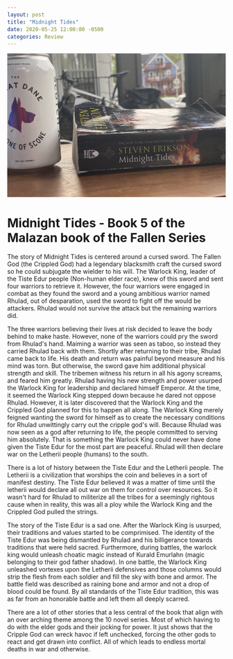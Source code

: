 ```yaml
---
layout: post
title: "Midnight Tides"
date: 2020-05-25 12:00:00 -0500
categories: Review
---
```


<img src='/assets/images/2020/may/midnight-tides.png' alt="Cleaning" />

# Midnight Tides - Book 5 of the Malazan book of the Fallen Series

The story of Midnight Tides is centered around a cursed sword. 
The Fallen God (the Crippled God) had a legendary blacksmith craft the cursed sword so he could subjugate the wielder to his will. The Warlock King, leader of the Tiste Edur people (Non-human elder race), knew of this sword and sent four warriors to retrieve it.
However, the four warriors were engaged in combat as they found the sword and a young ambitious warrior named Rhulad, out of desparation, used the sword to fight off the would be attackers.
Rhulad would not survive the attack but the remaining warriors did.


The three warriors believing their lives at risk decided to leave the body behind to make haste.
However, none of the warriors could pry the sword from Rhulad's hand. 
Maiming a warrior was seen as taboo, so instead they carried Rhulad back with them.
Shortly after returning to their tribe, Rhulad came back to life.
His death and return was painful beyond measure and his mind was torn.
But otherwise, the sword gave him additional physical strength and skill.
The tribemen witness his return in all his agony screams, and feared him greatly.
Rhulad having his new strength and power usurped the Warlock King for leadership and declared himself Emperor.
At the time, it seemed the Warlock King stepped down because he dared not oppose Rhulad. 
However, it is later discovered that the Warlock King and the Crippled God planned for this to happen all along.
The Warlock King merely feigned wanting the sword for himself as to create the necessary conditions for Rhulad unwittingly carry out the cripple god's will.
Because Rhulad was now seen as a god after returning to life, the people committed to serving him absolutely.
That is something the Warlock King could never have done given the Tiste Edur for the most part are peaceful.
Rhulad will then declare war on the Letherii people (humans) to the south.

There is a lot of history between the Tiste Edur and the Letherii people. The Letherii is a civilization that worships the coin and 
believes in a sort of manifest destiny. The Tiste Edur believed it was a matter of time until the letherii would declare all out war on them for control over resources. 
So it wasn't hard for Rhulad to militerize all the tribes for a seemingly rightous cause when in reality, this was all a ploy while the Warlock King and the Crippled God pulled the strings.

The story of the Tiste Edur is a sad one. After the Warlock King is usurped, their traditions and values started to be comprimised. 
The identity of the Tiste Edur was being dismantled by Rhulad and his billigerance towards traditions that were held sacred. 
Furthermore, during battles, the warlock king would unleash choatic magic instead of Kurald Emurlahn (magic belonging to their god father shadow). 
In one battle, the Warlock King unleashed vortexes upon the Letherii defensives and those columns would strip the flesh from each soldier and fill the sky with bone and armor. 
The battle field was described as raining bone and armor and not a drop of blood could be found. 
By all standards of the Tiste Edur tradition, this was as far from an honorable battle and left them all deeply scarred.

There are a lot of other stories that a less central of the book that align with an over arching theme among the 10 novel series. 
Most of which having to do with the elder gods and their jocking for power. 
It just shows that the Cripple God can wreck havoc if left unchecked, forcing the other gods to react and get drawn into conflict. 
All of which leads to endless mortal deaths in war and otherwise.